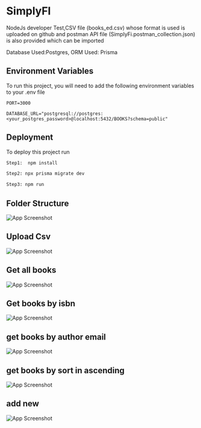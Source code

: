 
# SimplyFI

NodeJs developer Test,CSV file (books_ed.csv) whose format is used is uploaded on github and postman API file (SimplyFi.postman_collection.json) is also provided which can be imported 

Database Used:Postgres,
ORM Used: Prisma
## Environment Variables

To run this project, you will need to add the following environment variables to your .env file

`PORT=3000`

`DATABASE_URL="postgresql://postgres:<your_postgres_password>@localhost:5432/BOOKS?schema=public"`



## Deployment

To deploy this project run

```bash
Step1:  npm install
```

```bash
Step2: npx prisma migrate dev
```
```bash
Step3: npm run
```


## Folder Structure

![App Screenshot](./screenshots/image1.JPG)

## Upload Csv
![App Screenshot](https://via.placeholder.com/468x300?text=App+Screenshot+Here)
## Get all books
![App Screenshot](https://via.placeholder.com/468x300?text=App+Screenshot+Here)
## Get books by isbn
![App Screenshot](https://via.placeholder.com/468x300?text=App+Screenshot+Here)
## get books by author email
![App Screenshot](https://via.placeholder.com/468x300?text=App+Screenshot+Here)
## get books by sort in ascending
![App Screenshot](https://via.placeholder.com/468x300?text=App+Screenshot+Here)
## add new 
![App Screenshot](https://via.placeholder.com/468x300?text=App+Screenshot+Here)
